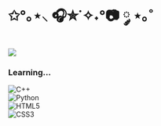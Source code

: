 # ✩°｡⋆⸜ 🎧✮˙✧˖°📷 ༘ ⋆｡˚ 

<p align="left">
  <img src="https://readme-typing-svg.herokuapp.com?font=Pacifico&color=FFB6C1&size=24&center=true&vCenter=true&lines=Aspiring+Software+Engineer;Cybersecurity+Enthusiast;Lifelong+Learner;UI%2FUX+Lover;Welcome+to+my+GitHub!"/>
</p>

### Learning...
![C++](https://img.shields.io/badge/C%2B%2B-%23E91E63.svg?style=flat&logo=c%2B%2B&logoColor=white)  
![Python](https://img.shields.io/badge/Python-%23F06292.svg?style=flat&logo=python&logoColor=white)  
![HTML5](https://img.shields.io/badge/HTML5-%23F8BBD0.svg?style=flat&logo=html5&logoColor=white)  
![CSS3](https://img.shields.io/badge/CSS3-%23F48FB1.svg?style=flat&logo=css3&logoColor=white)


